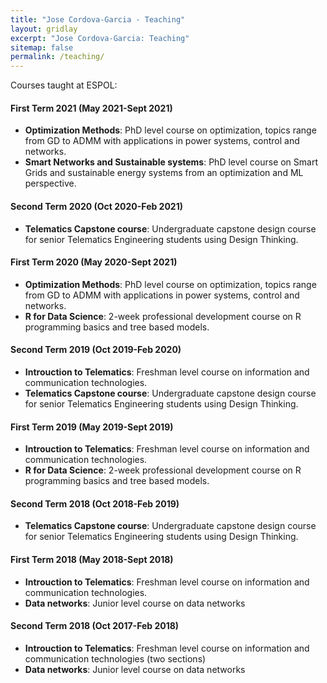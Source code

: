 ```yaml
---
title: "Jose Cordova-Garcia - Teaching"
layout: gridlay
excerpt: "Jose Cordova-Garcia: Teaching"
sitemap: false
permalink: /teaching/
---
```


Courses taught at ESPOL: 

#### First Term 2021 (May 2021-Sept 2021)
- **Optimization Methods**: PhD level course on optimization, topics range from GD to ADMM with applications in power systems, control and networks.
- **Smart Networks and Sustainable systems**: PhD level course on Smart Grids and sustainable energy systems from an optimization and ML perspective.

#### Second Term 2020 (Oct 2020-Feb 2021)
- **Telematics Capstone course**: Undergraduate capstone design course for senior Telematics Engineering students using Design Thinking. 

#### First Term 2020 (May 2020-Sept 2021)
- **Optimization Methods**: PhD level course on optimization, topics range from GD to ADMM with applications in power systems, control and networks.
- **R for Data Science**: 2-week professional development course on R programming basics and tree based models.

#### Second Term 2019 (Oct 2019-Feb 2020)
- **Introuction to Telematics**: Freshman level course on information and communication technologies.
- **Telematics Capstone course**: Undergraduate capstone design course for senior Telematics Engineering students using Design Thinking. 

#### First Term 2019 (May 2019-Sept 2019)
- **Introuction to Telematics**: Freshman level course on information and communication technologies.
- **R for Data Science**: 2-week professional development course on R programming basics and tree based models.

#### Second Term 2018 (Oct 2018-Feb 2019)
- **Telematics Capstone course**: Undergraduate capstone design course for senior Telematics Engineering students using Design Thinking. 

#### First Term 2018 (May 2018-Sept 2018)
- **Introuction to Telematics**: Freshman level course on information and communication technologies.
- **Data networks**: Junior level course on data networks

#### Second Term 2018 (Oct 2017-Feb 2018)
- **Introuction to Telematics**: Freshman level course on information and communication technologies (two sections)
- **Data networks**: Junior level course on data networks

